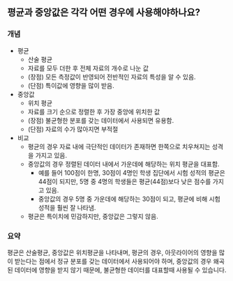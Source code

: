 ## **평균과 중앙값은 각각 어떤 경우에 사용해야하나요?**

### **개념**
* 평균
    * 산술 평균
    * 자료를 모두 더한 후 전체 자료의 개수로 나눈 값
    * (장점) 모든 측정값이 반영되어 전반적인 자료의 특성을 알 수 있음. 
    * (단점) 특이값에 영향을 많이 받음.
* 중앙값
    * 위치 평균
    * 자료를 크기 순으로 정렬한 후 가장 중앙에 위치한 값
    * (장점) 불균형한 분포를 갖는 데이터에서 사용되면 유용함. 
    * (단점) 자료의 수가 많아지면 부적절 
* 비교 
    * 평균의 경우 자료 내에 극단적인 데이터가 존재하면 한쪽으로 치우쳐지는 성격을 가지고 있음. 
    * 중앙값의 경우 정렬된 데이터 내에서 가운데에 해당하는 위치 평균을 대표함. 
        * 예를 들어 100점이 한명, 30점이 4명인 학생 집단에서 시험 성적의 평균은 44점이 되지만, 5명 중 4명의 학생들은 평균(44점)보다 낮은 점수를 가지고 있음. 
        * 중앙값의 경우 5명 중 가운데에 해당하는 30점이 되고, 평균에 비해 시험 성적을 훨씬 잘 나타냄.
    * 평균은 특이치에 민감하지만, 중앙값은 그렇지 않음. 

### **요약**
평균은 산술평균, 중앙값은 위치평균을 나타내며, 평균의 경우, 아웃라이어의 영향을 많이 받는다는 점에서 정규 분포를 갖는 데이터에서 사용되어야 하며, 중앙값의 경우 왜곡된 데이터에 영향을 받지 않기 때문에, 불균형한 데이터를 대표할때 사용될 수 있습니다. 